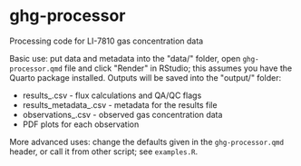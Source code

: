 # ghg-processor

Processing code for LI-7810 gas concentration data

Basic use: put data and metadata into the "data/" folder, open `ghg-processor.qmd`
file and click "Render" in RStudio; this assumes you have the Quarto package
installed. Outputs will be saved into the "output/" folder:

* results_<date>.csv - flux calculations and QA/QC flags
* results_metadata_<date>.csv - metadata for the results file
* observations_<date>.csv - observed gas concentration data
* PDF plots for each observation

More advanced uses: change the defaults given in the `ghg-processor.qmd`
header, or call it from other script; see `examples.R`.
